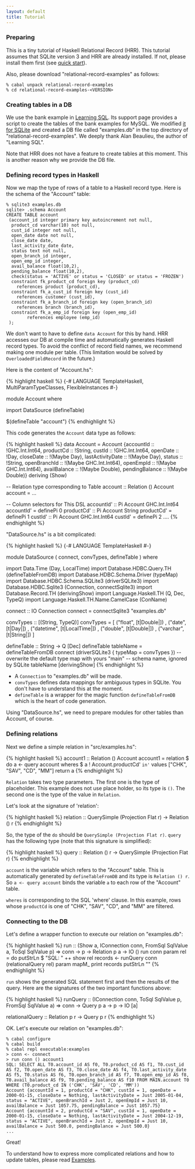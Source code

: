 ```yaml
---
layout: default
title: Tutorial
---
```


### Preparing

This is a tiny tutorial of Haskell Relational Record (HRR). This tutorial assumes that SQLite version 3 and HRR are already installed. If not, please install them first (see [quick start](http://khibino.github.io/haskell-relational-record/quickstart.html)).

Also, please download "relational-record-examples" as follows:

    % cabal unpack relational-record-examples
    % cd relational-record-examples-<VERSION>

### Creating tables in a DB

We use the bank example in [Learning SQL](http://shop.oreilly.com/product/9780596007270.do). Its support page provides a script to create the tables of the bank examples for MySQL. We modified [it for SQLite](https://github.com/khibino/haskell-relational-record/blob/master/relational-record-examples/sql/add.sql) and created a DB file called "examples.db" in the top directory of "relational-record-examples". We deeply thank Alan Beaulieu, the author of "Learning SQL".

Note that HRR does not have a feature to create tables at this moment. This is another reason why we provide the DB file.

### Defining record types in Haskell

Now we map the type of rows of a table to a Haskell record type. Here is the schema of the "Account" table:

    % sqlite3 examples.db
    sqlite> .schema Account
    CREATE TABLE account
     (account_id integer primary key autoincrement not null,
      product_cd varchar(10) not null,
      cust_id integer not null,
      open_date date not null,
      close_date date,
      last_activity_date date,
      status text not null,
      open_branch_id integer,
      open_emp_id integer,
      avail_balance float(10,2),
      pending_balance float(10,2),
      check(status = 'ACTIVE' or status = 'CLOSED' or status = 'FROZEN')
      constraint fk_product_cd foreign key (product_cd)
        references product (product_cd),
      constraint fk_a_cust_id foreign key (cust_id)
        references customer (cust_id),
      constraint fk_a_branch_id foreign key (open_branch_id)
        references branch (branch_id),
      constraint fk_a_emp_id foreign key (open_emp_id)
            references employee (emp_id)
     );

We don't want to have to define `data Account` for this by hand. HRR accesses our DB at compile time and automatically generates Haskell record types. To avoid the conflict of record field names, we recommend making one module per table. (This limitation would be solved by `OverloadedFieldRecord` in the future.)

Here is the content of "Account.hs":

{% highlight haskell %}
{-# LANGUAGE TemplateHaskell, MultiParamTypeClasses, FlexibleInstances #-}

module Account where

import DataSource (defineTable)

$(defineTable "account")
{% endhighlight %}

This code generates the `Account` data type as follows:

{% highlight haskell %}
data Account
  = Account {accountId :: !GHC.Int.Int64,
             productCd :: !String,
             custId :: !GHC.Int.Int64,
             openDate :: !Day,
             closeDate :: !(Maybe Day),
             lastActivityDate :: !(Maybe Day),
             status :: !String,
             openBranchId :: !(Maybe GHC.Int.Int64),
             openEmpId :: !(Maybe GHC.Int.Int64),
             availBalance :: !(Maybe Double),
             pendingBalance :: !(Maybe Double)}
  deriving (Show)

-- Relation type corresponding to Table
account :: Relation () Account
account =  ...

-- Column selectors for This DSL
accountId' :: Pi Account GHC.Int.Int64
accountId'
  = definePi 0
productCd' :: Pi Account String
productCd'
  = definePi 1
custId' :: Pi Account GHC.Int.Int64
custId'
  = definePi 2
....
{% endhighlight %}

"DataSource.hs" is a bit complicated:

{% highlight haskell %}
{-# LANGUAGE TemplateHaskell #-}

module DataSource (
    connect, convTypes, defineTable
  ) where

import Data.Time (Day, LocalTime)
import Database.HDBC.Query.TH (defineTableFromDB)
import Database.HDBC.Schema.Driver (typeMap)
import Database.HDBC.Schema.SQLite3 (driverSQLite3)
import Database.HDBC.Sqlite3 (Connection, connectSqlite3)
import Database.Record.TH (derivingShow)
import Language.Haskell.TH (Q, Dec, TypeQ)
import Language.Haskell.TH.Name.CamelCase (ConName)

connect :: IO Connection
connect = connectSqlite3 "examples.db"

convTypes :: [(String, TypeQ)]
convTypes =
    [ ("float", [t|Double|])
    , ("date", [t|Day|])
    , ("datetime", [t|LocalTime|])
    , ("double", [t|Double|])
    , ("varchar", [t|String|])
    ]

defineTable :: String -> Q [Dec]
defineTable tableName =
  defineTableFromDB
    connect
    (driverSQLite3 { typeMap = convTypes }) -- overwrite the default type map with yours
    "main" -- schema name, ignored by SQLite
    tableName
    [derivingShow]
{% endhighlight %}

* A `Connection` to "examples.db" will be made.
* `convTypes` defines data mappings for ambiguous types in SQLite. You don't have to understand this at the moment.
* `defineTable` is a wrapper for the magic function `defineTableFromDB` which is the heart of code generation.

Using "DataSource.hs", we need to prepare modules for other tables than Account, of course.

### Defining relations

Next we define a simple relation in "src/examples.hs":

{% highlight haskell %}
account1 :: Relation () Account
account1 = relation $ do
  a <- query account
  wheres $ a ! Account.productCd' `in'` values ["CHK", "SAV", "CD", "MM"]
  return a
{% endhighlight %}

`Relation` takes two type parameters. The first one is the type of placeholder. This example does not use place holder, so its type is `()`. The second one is the type of the value in `Relation`.

Let's look at the signature of 'relation':

{% highlight haskell %}
relation :: QuerySimple (Projection Flat r) -> Relation () r
{% endhighlight %}

So, the type of the `do` should be `QuerySimple (Projection Flat r)`. `query` has the following type (note that this signature is simplified):

{% highlight haskell %}
query :: Relation () r -> QuerySimple (Projection Flat r)
{% endhighlight %}

`account` is the variable which refers to the "Account" table. This is automatically generated by `defineTableFromDB` and its type is `Relation () r`. So `a <- query account` binds the variable `a` to each row of the "Account" table.

`wheres` is corresponding to the SQL 'where' clause. In this example, rows whose `productCd` is one of "CHK", "SAV", "CD", and "MM" are filtered.

### Connecting to the DB

Let's define a wrapper function to execute our relation on "examples.db":

{% highlight haskell %}
run :: (Show a, IConnection conn, FromSql SqlValue a, ToSql SqlValue p)
       => conn -> p -> Relation p a -> IO ()
run conn param rel = do
  putStrLn $ "SQL: " ++ show rel
  records <- runQuery conn (relationalQuery rel) param
  mapM_ print records
  putStrLn ""
{% endhighlight %}

`run` shows the generated SQL statement first and then the results of the query. Here are the signatures of the two important functions above:

{% highlight haskell %}
runQuery :: (IConnection conn, ToSql SqlValue p, FromSql SqlValue a) =>
            conn -> Query p a -> p -> IO [a]

relationalQuery :: Relation p r -> Query p r
{% endhighlight %}

OK. Let's execute our relation on "examples.db":

    % cabal configure
    % cabal build
    % cabal repl executable:examples
    > conn <- connect
    > run conn () account1
    SQL: SELECT ALL T0.account_id AS f0, T0.product_cd AS f1, T0.cust_id AS f2, T0.open_date AS f3, T0.close_date AS f4, T0.last_activity_date AS f5, T0.status AS f6, T0.open_branch_id AS f7, T0.open_emp_id AS f8, T0.avail_balance AS f9, T0.pending_balance AS f10 FROM MAIN.account T0 WHERE (T0.product_cd IN ('CHK', 'SAV', 'CD', 'MM'))
    Account {accountId = 1, productCd = "CHK", custId = 1, openDate = 2000-01-15, closeDate = Nothing, lastActivityDate = Just 2005-01-04, status = "ACTIVE", openBranchId = Just 2, openEmpId = Just 10, availBalance = Just 1057.75, pendingBalance = Just 1057.75}
    Account {accountId = 2, productCd = "SAV", custId = 1, openDate = 2000-01-15, closeDate = Nothing, lastActivityDate = Just 2004-12-19, status = "ACTIVE", openBranchId = Just 2, openEmpId = Just 10, availBalance = Just 500.0, pendingBalance = Just 500.0}
    ...

Great!

To understand how to express more complicated relations and how to update tables, please read [Examples](examples.html).
